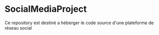 # SocialMediaProject
Ce repository est destiné a héberger le code source d'une plateforme de réseau social
